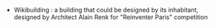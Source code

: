 * Wikibuilding : a building that could be designed by its inhabitant, designed by Architect Alain Renk for "Reinventer Paris" competition
